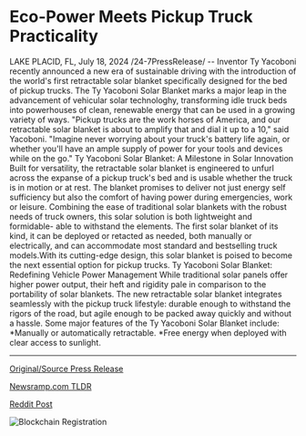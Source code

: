 # Eco-Power Meets Pickup Truck Practicality

LAKE PLACID, FL, July 18, 2024 /24-7PressRelease/ -- Inventor Ty Yacoboni recently announced a new era of sustainable driving with the introduction of the world's first retractable solar blanket specifically designed for the bed of pickup trucks. The Ty Yacoboni Solar Blanket marks a major leap in the advancement of vehicular solar technologhy, transforming idle truck beds into powerhouses of clean, renewable energy that can be used in a growing variety of ways.  "Pickup trucks are the work horses of America, and our retractable solar blanket is about to amplify that and dial it up to a 10," said Yacoboni. "Imagine never worrying about your truck's battery life again, or whether you'll have an ample supply of power for your tools and devices while on the go."  Ty Yacoboni Solar Blanket: A Milestone in Solar Innovation Built for versatility, the retractable solar blanket is engineered to unfurl across the expanse of a pickup truck's bed and is usable whether the truck is in motion or at rest. The blanket promises to deliver not just energy self sufficiency but also the comfort of having power during emergencies, work or leisure. Combining the ease of traditional solar blankets with the robust needs of truck owners, this solar solution is both lightweight and formidable- able to withstand the elements.  The first solar blanket of its kind, it can be deployed or retacted as needed, both manually or electrically, and can accommodate most standard and bestselling truck models.With its cutting-edge design, this solar blanket is poised to become the next essential option for pickup trucks.  Ty Yacoboni Solar Blanket: Redefining Vehicle Power Management While traditional solar panels offer higher power output, their heft and rigidity pale in comparison to the portability of solar blankets. The new retractable solar blanket integrates seamlessly with the pickup truck lifestyle: durable enough to withstand the rigors of the road, but agile enough to be packed away quickly and without a hassle. Some major features of the Ty Yacoboni Solar Blanket include:  *Manually or automatically retractable. *Free energy when deployed with clear access to sunlight. 

---

[Original/Source Press Release](https://www.24-7pressrelease.com/press-release/512645/eco-power-meets-pickup-truck-practicality)
                    

[Newsramp.com TLDR](None) 



[Reddit Post](https://www.reddit.com/r/Energy_Climate_News/comments/1e65bmi/inventor_ty_yacoboni_unveils_revolutionary/) 



![Blockchain Registration](https://cdn.newsramp.app/24-7PressRelease/qrcode/247/18/gluey8GV.webp)